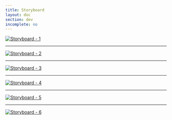 ```yaml
---
title: Storyboard
layout: doc
section: dev
incomplete: no
---
```

[![Storyboard - 1]({{site.baseurl}}/images/storyboard/doc-storyboard-1.jpg)]({{site.baseurl}}/images/storyboard/doc-storyboard-1.jpg)

***

[![Storyboard - 2]({{site.baseurl}}/images/storyboard/doc-storyboard-2.jpg)]({{site.baseurl}}/images/storyboard/doc-storyboard-2.jpg)

***

[![Storyboard - 3]({{site.baseurl}}/images/storyboard/doc-storyboard-3.jpg)]({{site.baseurl}}/images/storyboard/doc-storyboard-3.jpg)

***

[![Storyboard - 4]({{site.baseurl}}/images/storyboard/doc-storyboard-4.jpg)]({{site.baseurl}}/images/storyboard/doc-storyboard-4.jpg)

***

[![Storyboard - 5]({{site.baseurl}}/images/storyboard/doc-storyboard-5.jpg)]({{site.baseurl}}/images/storyboard/doc-storyboard-5.jpg)

***

[![Storyboard - 6]({{site.baseurl}}/images/storyboard/doc-storyboard-6.jpg)]({{site.baseurl}}/images/storyboard/doc-storyboard-6.jpg)